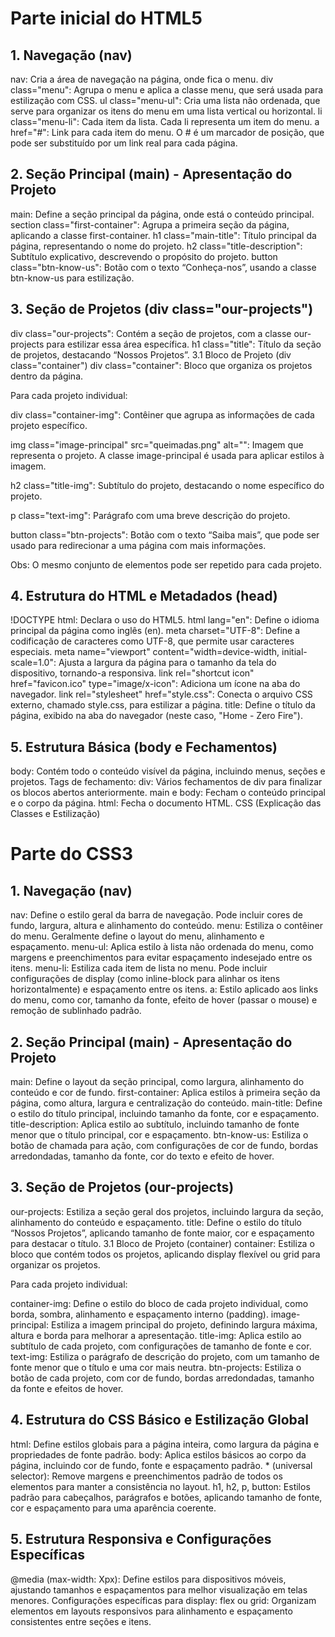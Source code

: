 <h1>Parte inicial do HTML5</h1>
<h2>1. Navegação (nav)</h2>
nav: Cria a área de navegação na página, onde fica o menu.
div class="menu": Agrupa o menu e aplica a classe menu, que será usada para estilização com CSS.
ul class="menu-ul": Cria uma lista não ordenada, que serve para organizar os itens do menu em uma lista vertical ou horizontal.
li class="menu-li": Cada item da lista. Cada li representa um item do menu.
a href="#": Link para cada item do menu. O # é um marcador de posição, que pode ser substituído por um link real para cada página.
<h2>2. Seção Principal (main) - Apresentação do Projeto</h2>
main: Define a seção principal da página, onde está o conteúdo principal.
section class="first-container": Agrupa a primeira seção da página, aplicando a classe first-container.
h1 class="main-title": Título principal da página, representando o nome do projeto.
h2 class="title-description": Subtítulo explicativo, descrevendo o propósito do projeto.
button class="btn-know-us": Botão com o texto “Conheça-nos”, usando a classe btn-know-us para estilização.
<h2>3. Seção de Projetos (div class="our-projects")</h2>
div class="our-projects": Contém a seção de projetos, com a classe our-projects para estilizar essa área específica.
h1 class="title": Título da seção de projetos, destacando “Nossos Projetos”.
3.1 Bloco de Projeto (div class="container")
div class="container": Bloco que organiza os projetos dentro da página.

Para cada projeto individual:

div class="container-img": Contêiner que agrupa as informações de cada projeto específico.

img class="image-principal" src="queimadas.png" alt="": Imagem que representa o projeto. A classe image-principal é usada para aplicar estilos à imagem.

h2 class="title-img": Subtítulo do projeto, destacando o nome específico do projeto.

p class="text-img": Parágrafo com uma breve descrição do projeto.

button class="btn-projects": Botão com o texto “Saiba mais”, que pode ser usado para redirecionar a uma página com mais informações.

Obs: O mesmo conjunto de elementos pode ser repetido para cada projeto.

<h2>4. Estrutura do HTML e Metadados (head)</h2>
!DOCTYPE html: Declara o uso do HTML5.
html lang="en": Define o idioma principal da página como inglês (en).
meta charset="UTF-8": Define a codificação de caracteres como UTF-8, que permite usar caracteres especiais.
meta name="viewport" content="width=device-width, initial-scale=1.0": Ajusta a largura da página para o tamanho da tela do dispositivo, tornando-a responsiva.
link rel="shortcut icon" href="favicon.ico" type="image/x-icon": Adiciona um ícone na aba do navegador.
link rel="stylesheet" href="style.css": Conecta o arquivo CSS externo, chamado style.css, para estilizar a página.
title: Define o título da página, exibido na aba do navegador (neste caso, "Home - Zero Fire").
<h2>5. Estrutura Básica (body e Fechamentos)</h2>
body: Contém todo o conteúdo visível da página, incluindo menus, seções e projetos.
Tags de fechamento:
div: Vários fechamentos de div para finalizar os blocos abertos anteriormente.
main e body: Fecham o conteúdo principal e o corpo da página.
html: Fecha o documento HTML.
CSS (Explicação das Classes e Estilização)

<h1>Parte do CSS3</h1>

<h2>1. Navegação (nav)</h2>
nav: Define o estilo geral da barra de navegação. Pode incluir cores de fundo, largura, altura e alinhamento do conteúdo.
menu: Estiliza o contêiner do menu. Geralmente define o layout do menu, alinhamento e espaçamento.
menu-ul: Aplica estilo à lista não ordenada do menu, como margens e preenchimentos para evitar espaçamento indesejado entre os itens.
menu-li: Estiliza cada item de lista no menu. Pode incluir configurações de display (como inline-block para alinhar os itens horizontalmente) e espaçamento entre os itens.
a: Estilo aplicado aos links do menu, como cor, tamanho da fonte, efeito de hover (passar o mouse) e remoção de sublinhado padrão.
<h2>2. Seção Principal (main) - Apresentação do Projeto</h2>
main: Define o layout da seção principal, como largura, alinhamento do conteúdo e cor de fundo.
first-container: Aplica estilos à primeira seção da página, como altura, largura e centralização do conteúdo.
main-title: Define o estilo do título principal, incluindo tamanho da fonte, cor e espaçamento.
title-description: Aplica estilo ao subtítulo, incluindo tamanho de fonte menor que o título principal, cor e espaçamento.
btn-know-us: Estiliza o botão de chamada para ação, com configurações de cor de fundo, bordas arredondadas, tamanho da fonte, cor do texto e efeito de hover.
<h2>3. Seção de Projetos (our-projects)</h2>
our-projects: Estiliza a seção geral dos projetos, incluindo largura da seção, alinhamento do conteúdo e espaçamento.
title: Define o estilo do título “Nossos Projetos”, aplicando tamanho de fonte maior, cor e espaçamento para destacar o título.
3.1 Bloco de Projeto (container)
container: Estiliza o bloco que contém todos os projetos, aplicando display flexível ou grid para organizar os projetos.

Para cada projeto individual:

container-img: Define o estilo do bloco de cada projeto individual, como borda, sombra, alinhamento e espaçamento interno (padding).
image-principal: Estiliza a imagem principal do projeto, definindo largura máxima, altura e borda para melhorar a apresentação.
title-img: Aplica estilo ao subtítulo de cada projeto, com configurações de tamanho de fonte e cor.
text-img: Estiliza o parágrafo de descrição do projeto, com um tamanho de fonte menor que o título e uma cor mais neutra.
btn-projects: Estiliza o botão de cada projeto, com cor de fundo, bordas arredondadas, tamanho da fonte e efeitos de hover.
<h2>4. Estrutura do CSS Básico e Estilização Global</h2>
html: Define estilos globais para a página inteira, como largura da página e propriedades de fonte padrão.
body: Aplica estilos básicos ao corpo da página, incluindo cor de fundo, fonte e espaçamento padrão.
* (universal selector): Remove margens e preenchimentos padrão de todos os elementos para manter a consistência no layout.
h1, h2, p, button: Estilos padrão para cabeçalhos, parágrafos e botões, aplicando tamanho de fonte, cor e espaçamento para uma aparência coerente.
<h2>5. Estrutura Responsiva e Configurações Específicas</h2>
@media (max-width: Xpx): Define estilos para dispositivos móveis, ajustando tamanhos e espaçamentos para melhor visualização em telas menores.
Configurações específicas para display: flex ou grid: Organizam elementos em layouts responsivos para alinhamento e espaçamento consistentes entre seções e itens.
